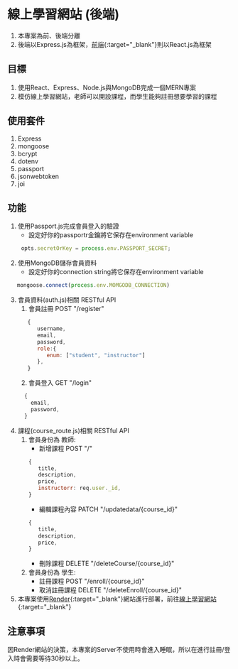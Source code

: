 # 線上學習網站 (後端)  
1. 本專案為前、後端分離
2. 後端以Express.js為框架，[前端](https://github.com/james-chiou/mern_project_client){:target="_blank"}則以React.js為框架
## 目標
1. 使用React、Express、Node.js與MongoDB完成一個MERN專案
2. 模仿線上學習網站，老師可以開設課程，而學生能夠註冊想要學習的課程
## 使用套件
1. Express
2. mongoose
3. bcrypt
4. dotenv
5. passport
6. jsonwebtoken
7. joi
## 功能
1. 使用Passport.js完成會員登入的驗證
   * 設定好你的passportr金鑰將它保存在environment variable
   ```javascript
    opts.secretOrKey = process.env.PASSPORT_SECRET;
   ```
2. 使用MongoDB儲存會員資料  
   * 設定好你的connection string將它保存在environment variable  
```javascript
   mongoose.connect(process.env.MOMGODB_CONNECTION)
```
3. 會員資料(auth.js)相關 RESTful API  
   1. 會員註冊 POST "/register"
   ```javascript
      {
         username,
         email,
         password,
         role:{
            enum: ["student", "instructor"]
         },
      }
   ```
   2. 會員登入 GET "/login"
    ```javascript
      {
        email,
        password,
      }
    ```
4. 課程(course_route.js)相關 RESTful API  
   1. 會員身份為 教師:
      * 新增課程 POST "/"
      ```javascript
      {
         title,
         description,
         price,
         instructorr: req.user._id,
      }
      ```
      * 編輯課程內容 PATCH "/updatedata/{course_id}"
      ```javascript
      {
         title,
         description,
         price,
      }
      ```
      * 刪除課程 DELETE "/deleteCourse/{course_id}"  
   3. 會員身份為 學生:
      * 註冊課程 POST "/enroll/{course_id}"
      * 取消註冊課程 DELETE "/deleteEnroll/{course_id}"
5.  本專案使用[Render](https://render.com/){:target="_blank"}網站進行部署，前往[線上學習網站](https://mern-project-client-49t7.onrender.com){:target="_blank"}
## 注意事項
因Render網站的決策，本專案的Server不使用時會進入睡眠，所以在進行註冊/登入時會需要等待30秒以上。

   
